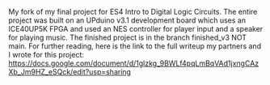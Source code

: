 My fork of my final project for ES4 Intro to Digital Logic Circuits. The entire project was built on an UPduino v3.1 development board which uses an ICE40UP5K FPGA and
used an NES controller for player input and a speaker for playing music. The finished project is in the branch finished_v3 NOT main. For further reading, here is the link
to the full writeup my partners and I wrote for this project: https://docs.google.com/document/d/1glzkg_9BWLf4pqLmBqVAd1jxngCAzXb_Jm9HZ_eSQck/edit?usp=sharing
